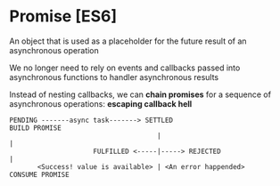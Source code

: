 # Promise [ES6]

An object that is used as a placeholder for the future result of an asynchronous operation

We no longer need to rely on events and callbacks passed into asynchronous functions to
handler asynchronous results

Instead of nesting callbacks, we can **chain promises** for a sequence of asynchronous
operations: **escaping callback hell**

```
PENDING -------async task-------> SETTLED                          BUILD PROMISE
                                     |                                    |
                     FULFILLED <-----|-----> REJECTED                     |  
       <Success! value is available> | <An error happended>       CONSUME PROMISE
```